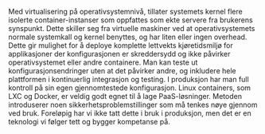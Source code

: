 Med virtualisering på operativsystemnivå, tillater systemets kernel flere isolerte container-instanser som oppfattes som ekte servere fra brukerens synspunkt. Dette skiller seg fra virtuelle maskiner ved at operativsystemets normale systemkall og kernel benyttes, og har liten eller ingen overhead. Dette gir mulighet for å deploye komplette lettvekts kjøretidsmiljø for applikasjoner der konfigurasjonen er skreddersydd og ikke påvirker operativsystemet eller andre containere. Man kan teste ut konfigurasjonsendringer uten at det påvirker andre, og inkludere hele plattformen i kontinuerlig integrasjon og testing. I produksjon har man full kontroll på sin egen gjennomtestede konfigurasjon. Linux containers, som LXC og Docker, er veldig godt egnet til å lage PaaS-løsninger. Metoden introduserer noen sikkerhetsproblemstillinger som må tenkes nøye gjennom ved bruk. Foreløpig har vi ikke tatt dette i bruk i produksjon, men det er en teknologi vi følger tett og bygger kompetanse på.